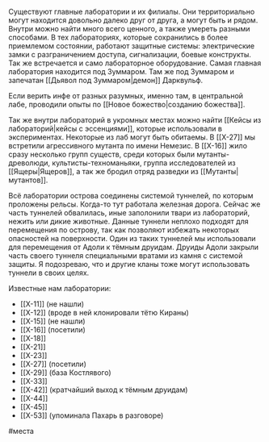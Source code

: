 Существуют главные лаборатории и их филиалы. Они территориально могут находится довольно далеко друг от друга, а могут быть и рядом. Внутри можно найти много всего ценного, а также умереть разными способами. В тех лабораториях, которые сохранились в более приемлемом состоянии, работают защитные системы: электрические замки с разграничением доступа, сигнализации, боевые конструкты. Так же встречается и само лабораторное оборудование.
Самая главная лаборатория находится под Зуммаром. Там же под Зуммаром и запечатан [[Дьявол под Зуммаром|демон]] Дарквульф.

Если верить инфе от разных разумных, именно там, в центральной лабе, проводили опыты по [[Новое божество|созданию божества]].

Так же внутри лабораторий в укромных местах можно найти [[Кейсы из лабораторий|кейсы с эссенциями]], которые использовали в экспериментах. Некоторые из лаб могут быть обитаемы. В [[Х-27]] мы встретили агрессивного мутанта по имени Немезис. В [[Х-16]] жило сразу несколько групп существ, среди которых были мутанты-древолюди, культисты-техноманьяки, группа исследователей из [[Ящеры|Ящеров]], а так же бродил отряд разведки из [[Мутанты|мутантов]].

Всё лаборатории острова соединены системой туннелей, по которым проложены рельсы. Когда-то тут работала железная дорога. Сейчас же часть туннелей обвалилась, иные заполонили твари из лабораторий, нежить или дикие животные. Данные туннели неплохо подходят для  перемещения по острову, так как позволяют избежать некоторых опасностей на поверхности. Один из таких туннелей мы использовали для перемещения от Адоли к тёмным друидам. Друиды Адоли закрыли часть своего туннеля специальными вратами из камня с системой защиты. Я подозреваю, что и другие кланы тоже могут использовать туннели в своих целях.

Известные нам лаборатории:
- [[Х-11]] (не нашли)
- [[Х-12]] (вроде в ней клонировали тётю Кираны)
- [[Х-15]] (не нашли)
- [[Х-16]] (посетили)
- [[Х-18]]
- [[Х-21]] 
- [[Х-23]]
- [[Х-27]] (посетили)
- [[Х-29]] (база Костлявого)
- [[Х-33]]
- [[Х-42]] (кратчайший выход к тёмным друидам)
- [[Х-44]]
- [[Х-45]]
- [[Х-53]] (упоминала Пахарь в разговоре)

#места
